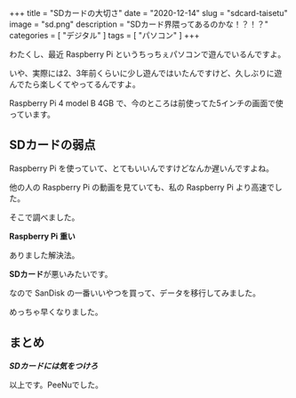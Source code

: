+++
title = "SDカードの大切さ"
date = "2020-12-14"
slug = "sdcard-taisetu"
image = "sd.png"
description = "SDカード界隈ってあるのかな！？！？"
categories = [
    "デジタル"
]
tags = [
    "パソコン"
]
+++

わたくし、最近 Raspberry Pi というちっちぇパソコンで遊んでいるんですよ。

いや、実際には2、3年前くらいに少し遊んではいたんですけど、久しぶりに遊んでたら楽しくてやってるんですよ。

Raspberry Pi 4 model B 4GB で、今のところは前使ってた5インチの画面で使っています。

## SDカードの弱点

Raspberry Pi を使っていて、とてもいいんですけどなんか遅いんですよね。

他の人の Raspberry Pi の動画を見ていても、私の Raspberry Pi より高速でした。

そこで調べました。

**Raspberry Pi 重い**

ありました解決法。

**SDカード**が悪いみたいです。

なので SanDisk の一番いいやつを買って、データを移行してみました。

めっちゃ早くなりました。

## まとめ

***SDカードには気をつけろ***

以上です。PeeNuでした。
